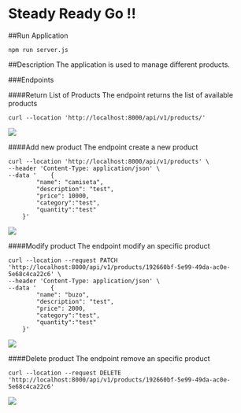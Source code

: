 # Steady Ready Go !!

##Run Application

```
npm run server.js
```

##Description
The application is used to manage different products.

###Endpoints 

####Return List of Products
The endpoint returns the list of available products
```
curl --location 'http://localhost:8000/api/v1/products/'
```
<img src="/images/GET_PRODUCT.PNG"/>

####Add new product
The endpoint create a new product
```
curl --location 'http://localhost:8000/api/v1/products' \
--header 'Content-Type: application/json' \
--data '    {
        "name": "camiseta",
        "description": "test",
        "price": 10000,
        "category":"test",
        "quantity":"test"
    }'
```
<img src="/images/CREATE_PRODUCT.png"/>


####Modify product
The endpoint modify an specific product
```
curl --location --request PATCH 'http://localhost:8000/api/v1/products/192660bf-5e99-49da-ac0e-5e68c4ca22c6' \
--header 'Content-Type: application/json' \
--data '    {
        "name": "buzo",
        "description": "test",
        "price": 2000,
        "category":"test",
        "quantity":"test"
    }'
```
<img src="/images/MODIFY_PRODUCT.png"/>


####Delete product
The endpoint remove an specific product
```
curl --location --request DELETE 'http://localhost:8000/api/v1/products/192660bf-5e99-49da-ac0e-5e68c4ca22c6'
```
<img src="/images/DELETE_PRODUCT.png"/>
